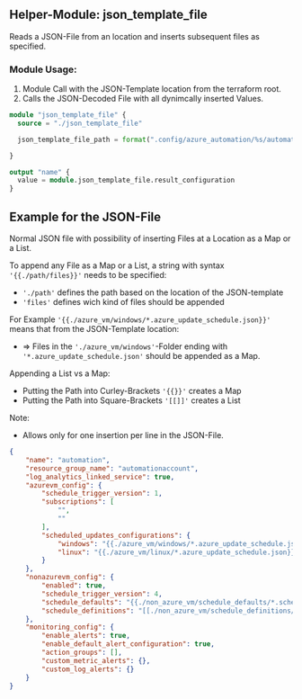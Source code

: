 

## Helper-Module: json_template_file

Reads a JSON-File from an location and inserts subsequent files as specified.

### Module Usage:

1. Module Call with the JSON-Template location from the terraform root.
2. Calls the JSON-Decoded File with all dynimcally inserted Values.

```terraform
module "json_template_file" {
  source = "./json_template_file"

  json_template_file_path = format(".config/azure_automation/%s/automation.settings.json", local.environment)

}

output "name" {
  value = module.json_template_file.result_configuration
}

```

## Example for the JSON-File

Normal JSON file with possibility of inserting Files at a Location as a Map or a List.

To append any File as a Map or a List, a string with syntax `'{{./path/files}}'` needs to be specified:
- `'./path'` defines the path based on the location of the JSON-template
- `'files'` defines wich kind of files should be appended

For Example `'{{./azure_vm/windows/*.azure_update_schedule.json}}'` means that from the JSON-Template location:
- => Files in the `'./azure_vm/windows'`-Folder ending with `'*.azure_update_schedule.json'` should be appended as a Map.


Appending a List vs a Map:
- Putting the Path into Curley-Brackets `'{{}}'` creates a Map
- Putting the Path into Square-Brackets `'[[]]'` creates a List

Note:
  - Allows only for one insertion per line in the JSON-File.

```JSON
{
    "name": "automation",
    "resource_group_name": "automationaccount",
    "log_analytics_linked_service": true,
    "azurevm_config": {
        "schedule_trigger_version": 1,
        "subscriptions": [
            "",
            ""
        ],
        "scheduled_updates_configurations": {
            "windows": "{{./azure_vm/windows/*.azure_update_schedule.json}}",
            "linux": "{{./azure_vm/linux/*.azure_update_schedule.json}}"
        }
    },
    "nonazurevm_config": {
        "enabled": true,
        "schedule_trigger_version": 4,
        "schedule_defaults": "{{./non_azure_vm/schedule_defaults/*.schedule_default.json}}",
        "schedule_definitions": "[[./non_azure_vm/schedule_definitions/*.schedule_definition.json]]"
    },
    "monitoring_config": {
        "enable_alerts": true,
        "enable_default_alert_configuration": true,
        "action_groups": [],
        "custom_metric_alerts": {},
        "custom_log_alerts": {}
    }
}

```

